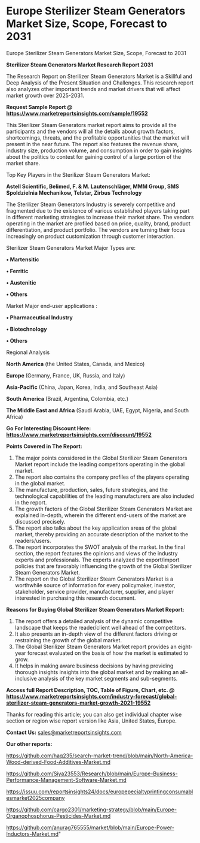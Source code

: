 # Europe Sterilizer Steam Generators Market Size, Scope, Forecast to 2031
 Europe Sterilizer Steam Generators Market Size, Scope, Forecast to 2031

<strong>Sterilizer Steam Generators Market Research Report 2031</strong>

The Research Report on Sterilizer Steam Generators Market is a Skillful and Deep Analysis of the Present Situation and Challenges. This research report also analyzes other important trends and market drivers that will affect market growth over 2025-2031.

<strong>Request Sample Report @ <a href=https://www.marketreportsinsights.com/sample/19552>https://www.marketreportsinsights.com/sample/19552</a></strong>

This Sterilizer Steam Generators market report aims to provide all the participants and the vendors will all the details about growth factors, shortcomings, threats, and the profitable opportunities that the market will present in the near future. The report also features the revenue share, industry size, production volume, and consumption in order to gain insights about the politics to contest for gaining control of a large portion of the market share.

Top Key Players in the Sterilizer Steam Generators Market:

<strong>Astell Scientific, Belimed, F. & M. Lautenschläger, MMM Group, SMS Spoldzielnia Mechanikow, Telstar, Zirbus Technology</strong>

The Sterilizer Steam Generators Industry is severely competitive and fragmented due to the existence of various established players taking part in different marketing strategies to increase their market share. The vendors operating in the market are profiled based on price, quality, brand, product differentiation, and product portfolio. The vendors are turning their focus increasingly on product customization through customer interaction.

Sterilizer Steam Generators Market Major Types are:

<strong>• Martensitic

• Ferritic

• Austenitic

• Others</strong>

Market Major end-user applications :

<strong>• Pharmaceutical Industry

• Biotechnology

• Others</strong>

Regional Analysis

</u><strong><b>North America</b></strong> (the United States, Canada, and Mexico)

<strong><b>Europe </b></strong>(Germany, France, UK, Russia, and Italy)

<strong><b>Asia-Pacific</b></strong> (China, Japan, Korea, India, and Southeast Asia)

<strong><b>South America</b></strong> (Brazil, Argentina, Colombia, etc.)

<strong><b>The Middle East and Africa</b></strong> (Saudi Arabia, UAE, Egypt, Nigeria, and South Africa)

<strong>Go For Interesting Discount Here: <a href=https://www.marketreportsinsights.com/discount/19552>https://www.marketreportsinsights.com/discount/19552</a></strong>

<strong>Points Covered in The Report:</strong>
<ol>
  <li>The major points considered in the Global Sterilizer Steam Generators Market report include the leading competitors operating in the global market.</li>
  <li>The report also contains the company profiles of the players operating in the global market.</li>
  <li>The manufacture, production, sales, future strategies, and the technological capabilities of the leading manufacturers are also included in the report.</li>
  <li>The growth factors of the Global Sterilizer Steam Generators Market are explained in-depth, wherein the different end-users of the market are discussed precisely.</li>
  <li>The report also talks about the key application areas of the global market, thereby providing an accurate description of the market to the readers/users.</li>
  <li>The report incorporates the SWOT analysis of the market. In the final section, the report features the opinions and views of the industry experts and professionals. The experts analyzed the export/import policies that are favorably influencing the growth of the Global Sterilizer Steam Generators Market.</li>
  <li>The report on the Global Sterilizer Steam Generators Market is a worthwhile source of information for every policymaker, investor, stakeholder, service provider, manufacturer, supplier, and player interested in purchasing this research document.</li>
</ol>
<strong>Reasons for Buying Global Sterilizer Steam Generators Market Report:</strong>

<ol>
  <li>The report offers a detailed analysis of the dynamic competitive landscape that keeps the reader/client well ahead of the competitors.</li>
  <li>It also presents an in-depth view of the different factors driving or restraining the growth of the global market.</li>
  <li>The Global Sterilizer Steam Generators Market report provides an eight-year forecast evaluated on the basis of how the market is estimated to grow.</li>
  <li>It helps in making aware business decisions by having providing thorough insights insights into the global market and by making an all-inclusive analysis of the key market segments and sub-segments.</li>
</ol>
<strong>Access full Report Description, TOC, Table of Figure, Chart, etc. @ <a href=https://www.marketreportsinsights.com/industry-forecast/global-sterilizer-steam-generators-market-growth-2021-19552>https://www.marketreportsinsights.com/industry-forecast/global-sterilizer-steam-generators-market-growth-2021-19552</a></strong>


Thanks for reading this article; you can also get individual chapter wise section or region wise report version like Asia, United States, Europe.

<strong>Contact Us:</strong>
sales@marketreportsinsights.com

<strong>Our other reports:</strong>

<a href=https://github.com/haq235/search-market-trend/blob/main/North-America-Wood-derived-Food-Additives-Market.md>https://github.com/haq235/search-market-trend/blob/main/North-America-Wood-derived-Food-Additives-Market.md</a>

<a href=https://github.com/Siya23553/Research/blob/main/Europe-Business-Performance-Management-Software-Market.md>https://github.com/Siya23553/Research/blob/main/Europe-Business-Performance-Management-Software-Market.md</a>

<a href=https://issuu.com/reportsinsights24/docs/europepecialtyprintingconsumablesmarket2025company>https://issuu.com/reportsinsights24/docs/europepecialtyprintingconsumablesmarket2025company</a>

<a href=https://github.com/cargo2301/marketing-strategy/blob/main/Europe-Organophosphorus-Pesticides-Market.md>https://github.com/cargo2301/marketing-strategy/blob/main/Europe-Organophosphorus-Pesticides-Market.md</a>

<a href=https://github.com/anurag765555/market/blob/main/Europe-Power-Inductors-Market.md>https://github.com/anurag765555/market/blob/main/Europe-Power-Inductors-Market.md</a>"
